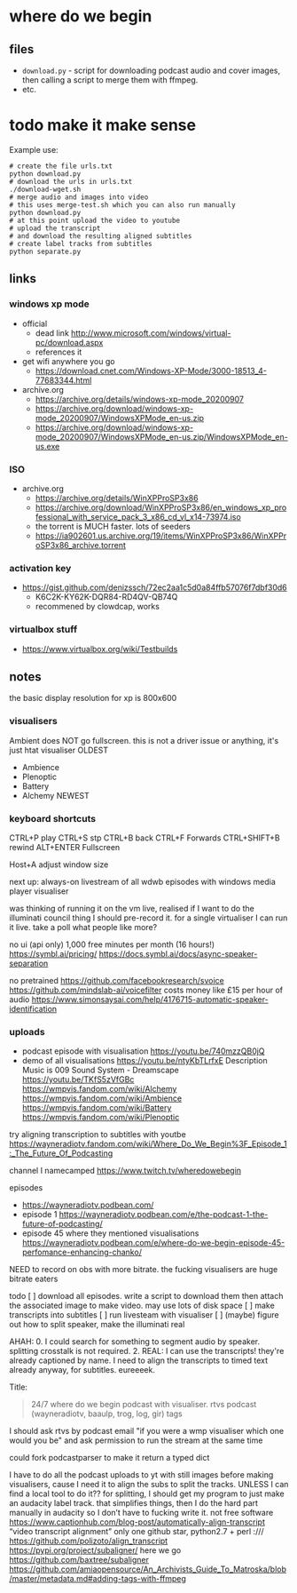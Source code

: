 # where do we begin
## files
- `download.py` - script for downloading podcast audio and cover images, then calling a script to merge them with ffmpeg.
- etc.

# todo make it make sense
Example use:
```shell
# create the file urls.txt
python download.py
# download the urls in urls.txt
./download-wget.sh
# merge audio and images into video
# this uses merge-test.sh which you can also run manually
python download.py
# at this point upload the video to youtube
# upload the transcript
# and download the resulting aligned subtitles
# create label tracks from subtitles
python separate.py
```

## links
### windows xp mode
- official
    - dead link http://www.microsoft.com/windows/virtual-pc/download.aspx
    - references it
- get wifi anywhere you go
    - https://download.cnet.com/Windows-XP-Mode/3000-18513_4-77683344.html
- archive.org
    - https://archive.org/details/windows-xp-mode_20200907
    - https://archive.org/download/windows-xp-mode_20200907/WindowsXPMode_en-us.zip
    - https://archive.org/download/windows-xp-mode_20200907/WindowsXPMode_en-us.zip/WindowsXPMode_en-us.exe
### ISO
- archive.org
    - https://archive.org/details/WinXPProSP3x86
    - https://archive.org/download/WinXPProSP3x86/en_windows_xp_professional_with_service_pack_3_x86_cd_vl_x14-73974.iso
    - the torrent is MUCH faster. lots of seeders
    - https://ia902601.us.archive.org/19/items/WinXPProSP3x86/WinXPProSP3x86_archive.torrent
### activation key
- https://gist.github.com/denizssch/72ec2aa1c5d0a84ffb57076f7dbf30d6
    - K6C2K-KY62K-DQR84-RD4QV-QB74Q
    - recommened by clowdcap, works
### virtualbox stuff
- https://www.virtualbox.org/wiki/Testbuilds

## notes
the basic display resolution for xp is 800x600
### visualisers
Ambient does NOT go fullscreen. this is not a driver issue or anything, it's just htat visualiser
OLDEST
- Ambience
- Plenoptic
- Battery
- Alchemy
NEWEST

### keyboard shortcuts
CTRL+P play
CTRL+S stp
CTRL+B back
CTRL+F Forwards
CTRL+SHIFT+B rewind
ALT+ENTER Fullscreen

Host+A adjust window size

next up: always-on livestream of all wdwb episodes with windows media player visualiser

was thinking of running it on the vm live, realised if I want to do the illuminati council thing I should pre-record it. for a single virtualiser I can run it live. take a poll what people like more?

no ui (api only)
1,000 free minutes per month (16 hours!)
https://symbl.ai/pricing/
https://docs.symbl.ai/docs/async-speaker-separation

no pretrained
https://github.com/facebookresearch/svoice
https://github.com/mindslab-ai/voicefilter
costs money
like £15 per hour of audio
https://www.simonsaysai.com/help/4176715-automatic-speaker-identification

### uploads
- podcast episode with visualisation
    https://youtu.be/740mzzQB0jQ
- demo of all visualisations
    https://youtu.be/ntyKbTLrfxE
    Description
    Music is 009 Sound System - Dreamscape https://youtu.be/TKfS5zVfGBc
    https://wmpvis.fandom.com/wiki/Alchemy
    https://wmpvis.fandom.com/wiki/Ambience
    https://wmpvis.fandom.com/wiki/Battery
    https://wmpvis.fandom.com/wiki/Plenoptic

try aligning transcription to subtitles with youtbe
https://wayneradiotv.fandom.com/wiki/Where_Do_We_Begin%3F_Episode_1:_The_Future_Of_Podcasting

channel I namecamped
https://www.twitch.tv/wheredowebegin

episodes
- https://wayneradiotv.podbean.com/
- episode 1 https://wayneradiotv.podbean.com/e/the-podcast-1-the-future-of-podcasting/
- episode 45 where they mentioned visualisations https://wayneradiotv.podbean.com/e/where-do-we-begin-episode-45-perfomance-enhancing-chanko/

NEED to record on obs with more bitrate. the fucking visualisers are huge bitrate eaters

todo
[ ] download all episodes. write a script to download them then attach the associated image to make video. may use lots of disk space
[ ] make transcripts into subtitles
[ ] run livesteam with visualiser
[ ] (maybe) figure out how to split speaker, make the illuminati real

AHAH:
0. I could search for something to segment audio by speaker. splitting crosstalk is not required.
2. REAL: I can use the transcripts! they're already captioned by name. I need to align the transcripts to timed text already anyway, for subtitles. eureeeek.

Title:
> 24/7 where do we begin podcast with visualiser. rtvs podcast (wayneradiotv, baaulp, trog, log, gir)
tags

I should ask rtvs by podcast email "if you were a wmp visualiser which one would you be" and ask permission to run the stream at the same time

could fork podcastparser to make it return a typed dict

I have to do all the podcast uploads to yt with still images before making visualisers, cause I need it to align the subs to split the tracks. UNLESS I can find a local tool to do it??
for splitting, I should get my program to just make an audacity label track. that simplifies things, then I do the hard part manually in audacity so I don’t have to fucking write it.
not free software https://www.captionhub.com/blog-post/automatically-align-transcript
“video transcript alignment”
only one github star, python2.7 + perl :/// https://github.com/polizoto/align_transcript
https://pypi.org/project/subaligner/
here we go https://github.com/baxtree/subaligner
https://github.com/amiaopensource/An_Archivists_Guide_To_Matroska/blob/master/metadata.md#adding-tags-with-ffmpeg

